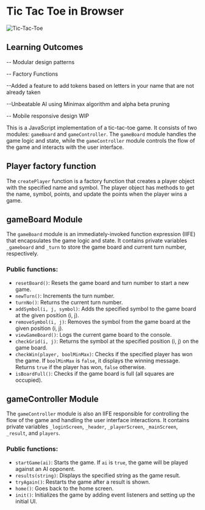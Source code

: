 # Tic Tac Toe in Browser
![Tic-Tac-Toe](images/tic-tac-toe.gif)



Learning Outcomes
--------------------

-- Modular design patterns

-- Factory Functions 

--Added a feature to add tokens based on letters in your name that are not already taken

--Unbeatable AI using Minimax algorithm and alpha beta pruning

-- Mobile responsive design WIP




This is a JavaScript implementation of a tic-tac-toe game. It consists of two modules: `gameBoard` and `gameController`. The `gameBoard` module handles the game logic and state, while the `gameController` module controls the flow of the game and interacts with the user interface.

## Player factory function

The `createPlayer` function is a factory function that creates a player object with the specified name and symbol. The player object has methods to get the name, symbol, points, and update the points when the player wins a game.

## gameBoard Module

The `gameBoard` module is an immediately-invoked function expression (IIFE) that encapsulates the game logic and state. It contains private variables `_gameboard` and `_turn` to store the game board and current turn number, respectively.

### Public functions:

- `resetBoard()`: Resets the game board and turn number to start a new game.
- `newTurn()`: Increments the turn number.
- `turnNo()`: Returns the current turn number.
- `addSymbol(i, j, symbol)`: Adds the specified symbol to the game board at the given position (i, j).
- `removeSymbol(i, j)`: Removes the symbol from the game board at the given position (i, j).
- `viewGameBoard()`: Logs the current game board to the console.
- `checkGrid(i, j)`: Returns the symbol at the specified position (i, j) on the game board.
- `checkWin(player, boolMinMax)`: Checks if the specified player has won the game. If `boolMinMax` is `false`, it displays the winning message. Returns `true` if the player has won, `false` otherwise.
- `isBoardFull()`: Checks if the game board is full (all squares are occupied).
  
## gameController Module

The `gameController` module is also an IIFE responsible for controlling the flow of the game and handling the user interface interactions. It contains private variables `_loginScreen`, `_header`, `_playerScreen`, `_mainScreen`, `_result`, and `players`.

### Public functions:

- `startGame(ai)`: Starts the game. If `ai` is `true`, the game will be played against an AI opponent.
- `results(string)`: Displays the specified string as the game result.
- `tryAgain()`: Restarts the game after a result is shown.
- `home()`: Goes back to the home screen.
- `init()`: Initializes the game by adding event listeners and setting up the initial UI.
